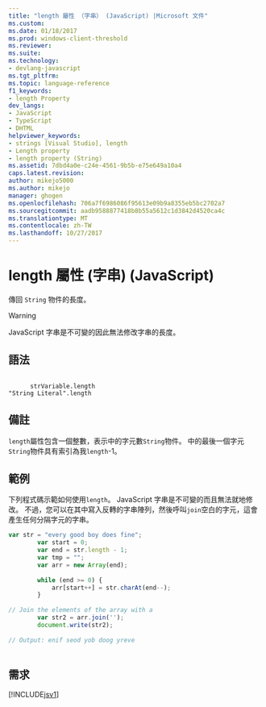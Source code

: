 ```yaml
---
title: "length 屬性 （字串） (JavaScript) |Microsoft 文件"
ms.custom: 
ms.date: 01/18/2017
ms.prod: windows-client-threshold
ms.reviewer: 
ms.suite: 
ms.technology:
- devlang-javascript
ms.tgt_pltfrm: 
ms.topic: language-reference
f1_keywords:
- length Property
dev_langs:
- JavaScript
- TypeScript
- DHTML
helpviewer_keywords:
- strings [Visual Studio], length
- Length property
- length property (String)
ms.assetid: 7dbd4a0e-c24e-4561-9b5b-e75e649a10a4
caps.latest.revision: 
author: mikejo5000
ms.author: mikejo
manager: ghogen
ms.openlocfilehash: 706a7f6986086f95613e09b9a8355eb5bc2702a7
ms.sourcegitcommit: aadb9588877418b8b55a5612c1d3842d4520ca4c
ms.translationtype: MT
ms.contentlocale: zh-TW
ms.lasthandoff: 10/27/2017
---
```

# <a name="length-property-string-javascript"></a>length 屬性 (字串) (JavaScript)
傳回 `String` 物件的長度。  
  
> [!WARNING]
>  JavaScript 字串是不可變的因此無法修改字串的長度。  
  
## <a name="syntax"></a>語法  
  
```  
  
      strVariable.length  
"String Literal".length   
```  
  
## <a name="remarks"></a>備註  
 `length`屬性包含一個整數，表示中的字元數`String`物件。 中的最後一個字元`String`物件具有索引為我`length`-1。  
  
## <a name="example"></a>範例  
 下列程式碼示範如何使用`length`。 JavaScript 字串是不可變的而且無法就地修改。 不過，您可以在其中寫入反轉的字串陣列，然後呼叫`join`空白的字元，這會產生任何分隔字元的字串。  
  
```JavaScript  
var str = "every good boy does fine";  
        var start = 0;  
        var end = str.length - 1;  
        var tmp = "";  
        var arr = new Array(end);  
  
        while (end >= 0) {  
            arr[start++] = str.charAt(end--);  
        }  
  
// Join the elements of the array with a   
        var str2 = arr.join('');  
        document.write(str2);  
  
// Output: enif seod yob doog yreve  
  
```  
  
## <a name="requirements"></a>需求  
 [!INCLUDE[jsv1](../../javascript/misc/includes/jsv1-md.md)]